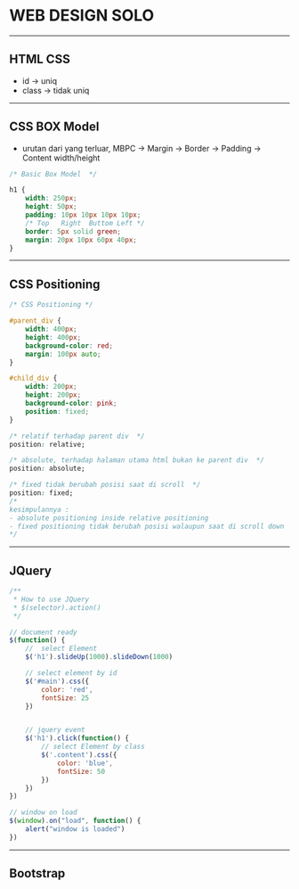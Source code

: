 # WEB DESIGN SOLO

---
## HTML CSS
- id -> uniq
- class -> tidak uniq

---
## CSS BOX Model
- urutan dari yang terluar, MBPC -> Margin -> Border -> Padding -> Content width/height
```css
/* Basic Box Model  */

h1 {
    width: 250px;
    height: 50px;
    padding: 10px 10px 10px 10px;
    /* Top   Right  Buttom Left */
    border: 5px solid green;
    margin: 20px 10px 60px 40px;
}
```
---
## CSS Positioning
```css
/* CSS Positioning */

#parent_div {
    width: 400px;
    height: 400px;
    background-color: red;
    margin: 100px auto;
}

#child_div {
    width: 200px;
    height: 200px;
    background-color: pink;
    position: fixed;
}

/* relatif terhadap parent div  */
position: relative;

/* absolute, terhadap halaman utama html bukan ke parent div  */
position: absolute;

/* fixed tidak berubah posisi saat di scroll  */
position: fixed;
/*
kesimpulannya :
- absolute positioning inside relative positioning
- fixed positioning tidak berubah posisi walaupun saat di scroll down
*/
```
---
## JQuery
```js
/**
 * How to use JQuery
 * $(selector).action()
 */

// document ready
$(function() {
    //  select Element
    $('h1').slideUp(1000).slideDown(1000)

    // select element by id 
    $('#main').css({
        color: 'red',
        fontSize: 25
    })


    // jquery event 
    $('h1').click(function() {
        // select Element by class 
        $('.content').css({
            color: 'blue',
            fontSize: 50
        })
    })
})

// window on load 
$(window).on("load", function() {
    alert("window is loaded")
})
```

---
## Bootstrap


